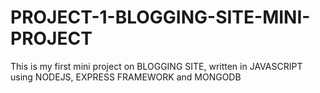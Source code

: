 # PROJECT-1-BLOGGING-SITE-MINI-PROJECT
This is my first mini project on BLOGGING SITE, written in JAVASCRIPT using NODEJS, EXPRESS FRAMEWORK and MONGODB 
